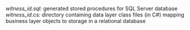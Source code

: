 *witness_id.sql:* generated stored procedures for SQL Server database
*witness_id.cs:* directory containing data layer class files (in C#) mapping business layer objects to storage in a relational database
